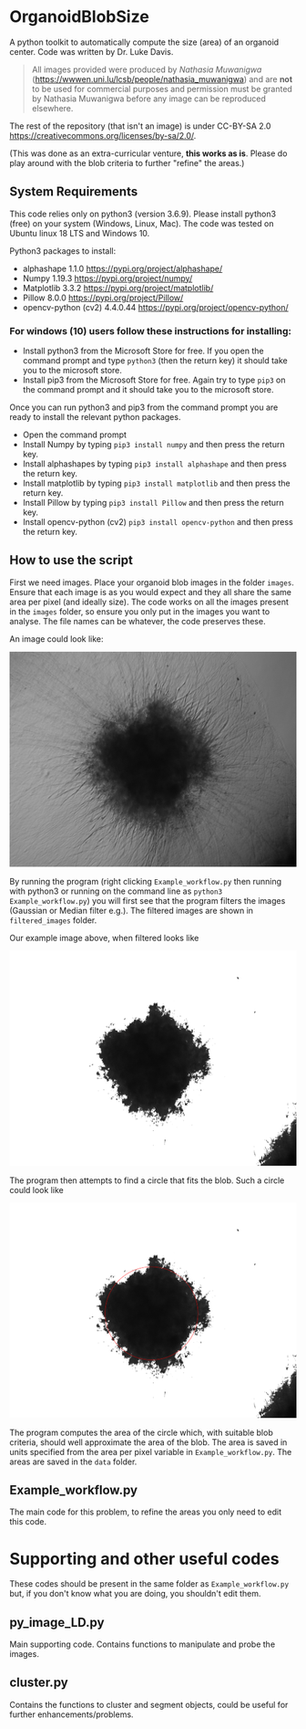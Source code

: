 # OrganoidBlobSize
A python toolkit to automatically compute the size (area) of an organoid center. Code was written by Dr. Luke Davis.

>All images provided were produced by *Nathasia Muwanigwa* (https://wwwen.uni.lu/lcsb/people/nathasia_muwanigwa) and are **not** to be used for commercial purposes and permission must be granted by Nathasia Muwanigwa before any image can be reproduced elsewhere.

The rest of the repository (that isn't an image) is under CC-BY-SA 2.0 https://creativecommons.org/licenses/by-sa/2.0/.

(This was done as an extra-curricular venture, **this works as is**. Please do play around with the blob criteria to further "refine" the areas.)

## System Requirements

This code relies only on python3 (version 3.6.9). Please install python3 (free) on your system (Windows, Linux, Mac). The code was tested on Ubuntu linux 18 LTS and Windows 10.

Python3 packages to install:

* alphashape 1.1.0 https://pypi.org/project/alphashape/
* Numpy 1.19.3 https://pypi.org/project/numpy/
* Matplotlib 3.3.2 https://pypi.org/project/matplotlib/
* Pillow 8.0.0 https://pypi.org/project/Pillow/
* opencv-python (cv2) 4.4.0.44 https://pypi.org/project/opencv-python/

### For windows (10) users follow these instructions for installing:

- Install python3 from the Microsoft Store for free. If you open the command prompt and type `python3` (then the return key) it should take you to the microsoft store.
- Install pip3 from the Microsoft Store for free. Again try to type `pip3` on the command prompt and it should take you to the microsoft store.

Once you can run python3 and pip3 from the command prompt you are ready to install the relevant python packages.

- Open the command prompt
- Install Numpy by typing `pip3 install numpy` and then press the return key.
- Install alphashapes by typing `pip3 install alphashape` and then press the return key.
- Install matplotlib by typing `pip3 install matplotlib` and then press the return key.
- Install Pillow by typing `pip3 install Pillow` and then press the return key.
- Install opencv-python (cv2) `pip3 install opencv-python` and then press the return key.


## How to use the script

First we need images. Place your organoid blob images in the folder ``images``. Ensure that each image is as you would expect and they all share the same area per pixel (and ideally size). The code works on all the images present in the ``images`` folder, so ensure you only put in the images you want to analyse. The file names can be whatever, the code preserves these.

An image could look like:

![organoid](organoid_example.png)

By running the program (right clicking ``Example_workflow.py`` then running with python3 or running on the command line as ``python3 Example_workflow.py``) you will first see that the program filters the images (Gaussian or Median filter e.g.). The filtered images are shown in ``filtered_images`` folder.

Our example image above, when filtered looks like

![filtered organoid](filtered_organoid_example.png)

The program then attempts to find a circle that fits the blob. Such a circle could look like

![circled_organoid](circled_organoid_example.png)

The program computes the area of the circle which, with suitable blob criteria, should well approximate the area of the blob. The area is saved in units specified from the area per pixel variable in ``Example_workflow.py``. The areas are saved in the ``data`` folder.

## Example_workflow.py

The main code for this problem, to refine the areas you only need to edit this code.


# Supporting and other useful codes

These codes should be present in the same folder as ``Example_workflow.py`` but, if you don't know what you are doing, you shouldn't edit them.

## py_image_LD.py 

Main supporting code. Contains functions to manipulate and probe the images.

## cluster.py

Contains the functions to cluster and segment objects, could be useful for further enhancements/problems.
